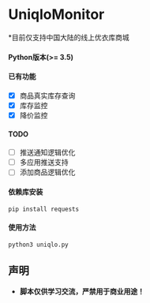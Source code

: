 # UniqloMonitor
*目前仅支持中国大陆的线上优衣库商城

#### Python版本(>= 3.5)

#### 已有功能
  - [x] 商品真实库存查询
  - [x] 库存监控
  - [x] 降价监控

#### TODO
  - [ ] 推送通知逻辑优化
  - [ ] 多应用推送支持
  - [ ] 添加商品逻辑优化

#### 依赖库安装

`pip install requests`

#### 使用方法
`python3 uniqlo.py`

## 声明

+ **脚本仅供学习交流，严禁用于商业用途！**
